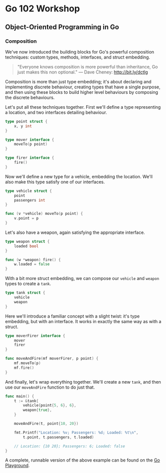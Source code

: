 # Go 102 Workshop

## Object-Oriented Programming in Go

### Composition

We've now introduced the building blocks for Go's powerful composition
techniques: custom types, methods, interfaces, and struct embedding.

> "Everyone knows composition is more powerful than inheritance, Go just makes
> this non optional." — Dave Cheney: http://bit.ly/dctlg

Composition is more than just type embedding; it's about declaring and
implementing discrete behaviour, creating types that have a single purpose,
and then using these blocks to build higher level behaviours by composing the
discrete behaviours.

Let's put all these techniques together.  First we'll define a type
representing a location, and two interfaces detailing behaviour.

```go
type point struct {
	x, y int
}

type mover interface {
	moveTo(p point)
}

type firer interface {
	fire()
}
```

Now we'll define a new type for a vehicle, embedding the location.  We'll also
make this type satisfy one of our interfaces.

```go
type vehicle struct {
	point
	passengers int
}

func (v *vehicle) moveTo(p point) {
	v.point = p
}
```

Let's also have a weapon, again satisfying the appropriate interface.

```go
type weapon struct {
	loaded bool
}

func (w *weapon) fire() {
	w.loaded = false
}
```

With a bit more struct embedding, we can compose our `vehicle` and `weapon`
types to create a `tank`.

```go
type tank struct {
	vehicle
	weapon
}
```

Here we'll introduce a familiar concept with a slight twist: it's type
embedding, but with an interface.  It works in exactly the same way as with
a struct.

```go
type moverFirer interface {
	mover
	firer
}

func moveAndFire(mf moverFirer, p point) {
	mf.moveTo(p)
	mf.fire()
}
```

And finally, let's wrap everything together.  We'll create a new `tank`, and
then use our `moveAndFire` function to do just that.

```go
func main() {
	t := &tank{
		vehicle{point{5, 6}, 6},
		weapon{true},
	}

	moveAndFire(t, point{10, 20})

	fmt.Printf("Location: %v; Passengers: %d; Loaded: %t\n",
		t.point, t.passengers, t.loaded)

	// Location: {10 20}; Passengers: 6; Loaded: false
}
```

A complete, runnable version of the above example can be found on the [Go
Playground](http://play.golang.org/p/k145c72ZV4).
